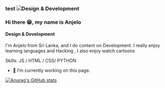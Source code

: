 ### test                  ![Design & Development](https://github.com/AnjeloPeiris711/AnjeloPeris711/blob/main/Nick.png) 
### Hi there 😁, my name is Anjelo
#### Design & Development

I'm Anjelo from Sri Lanka, and I do content on Development. I really enjoy learning languages and Hacking , I also enjoy watch cartoons

Skills:  JS / HTML / CSS/ PYTHON

- 🔭 I’m currently working on this page. 







[![Anurag's GitHub stats](https://github-readme-stats.vercel.app/api?username=AnjeloPeiris711)](https://github.com/anuraghazra/github-readme-stats)

